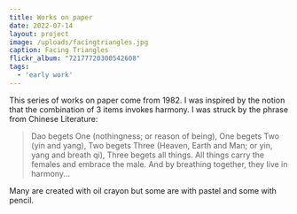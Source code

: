 ```yaml
---
title: Works on paper
date: 2022-07-14
layout: project
image: /uploads/facingtriangles.jpg
caption: Facing Triangles
flickr_album: "72177720300542608"
tags:
  - 'early work'
---
```


This series of works on paper come from 1982. I was inspired by the notion that the combination of 3 items invokes harmony. I was struck by the phrase from Chinese Literature:

> Dao begets One (nothingness; or reason of being), One begets Two (yin and yang), Two begets Three (Heaven, Earth and Man; or yin, yang and breath qi), Three begets all things. All things carry the females and embrace the male. And by breathing together, they live in harmony...

Many are created with oil crayon but some are with pastel and some with pencil.
